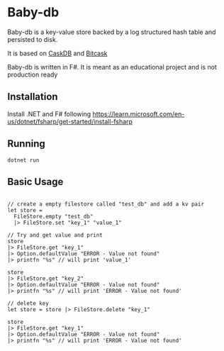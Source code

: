 # Baby-db

Baby-db is a key-value store backed by a log structured hash table and persisted to disk.

It is based on [CaskDB](https://github.com/avinassh/py-caskdb/) and [Bitcask](https://riak.com/assets/bitcask-intro.pdf)

Baby-db is written in F#. It is meant as an educational project and is not production ready

## Installation

Install .NET and F# following https://learn.microsoft.com/en-us/dotnet/fsharp/get-started/install-fsharp

## Running

`dotnet run`

## Basic Usage

```F#

// create a empty filestore called "test_db" and add a kv pair
let store =
  FileStore.empty "test_db"
  |> FileStore.set "key_1" "value_1"

// Try and get value and print
store
|> FileStore.get "key_1"
|> Option.defaultValue "ERROR - Value not found"
|> printfn "%s" // will print 'value_1'

store
|> FileStore.get "key_2"
|> Option.defaultValue "ERROR - Value not found"
|> printfn "%s" // will print 'ERROR - Value not found'

// delete key
let store = store |> FileStore.delete "key_1"

store
|> FileStore.get "key_1"
|> Option.defaultValue "ERROR - Value not found"
|> printfn "%s" // will print 'ERROR - Value not found'

```
